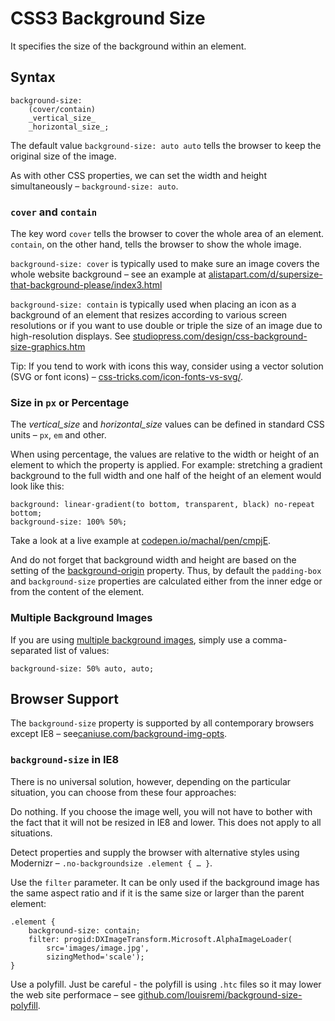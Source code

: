 CSS3 Background Size
====================

It specifies the size of the background within an element.

Syntax
------

~~~~~~~~~~~~~~~~~~~~~~~~~~~~~~~~~~~~~~~~~~~~~~~~~~~~~~~~~~~~~~~~~~~~~~~~~~~~~~~~
background-size:
    (cover/contain)
    _vertical_size_
    _horizontal_size_;
~~~~~~~~~~~~~~~~~~~~~~~~~~~~~~~~~~~~~~~~~~~~~~~~~~~~~~~~~~~~~~~~~~~~~~~~~~~~~~~~

The default value `background-size: auto auto` tells the browser to keep the
original size of the image.

As with other CSS properties, we can set the width and height simultaneously –
`background-size: auto`.

### `cover` and `contain`

The key word `cover` tells the browser to cover the whole area of an element.
`contain`, on the other hand, tells the browser to show the whole image.

`background-size: cover` is typically used to make sure an image covers the
whole website background – see an example at
[alistapart.com/d/supersize-that-background-please/index3.html](<http://alistapart.com/d/supersize-that-background-please/index3.html>)

`background-size: contain` is typically used when placing an icon as a
background of an element that resizes according to various screen resolutions or
if you want to use double or triple the size of an image due to high-resolution
displays. See
[studiopress.com/design/css-background-size-graphics.htm](<http://www.studiopress.com/design/css-background-size-graphics.htm>)

Tip: If you tend to work with icons this way, consider using a vector solution
(SVG or font icons) –
[css-tricks.com/icon-fonts-vs-svg/](<http://css-tricks.com/icon-fonts-vs-svg/>).

### Size in `px` or Percentage

The *vertical\_size* and *horizontal\_size* values can be defined in standard
CSS units – `px`, `em` and other.

When using percentage, the values are relative to the width or height of an
element to which the property is applied. For example: stretching a gradient
background to the full width and one half of the height of an element would look
like this:

~~~~~~~~~~~~~~~~~~~~~~~~~~~~~~~~~~~~~~~~~~~~~~~~~~~~~~~~~~~~~~~~~~~~~~~~~~~~~~~~
background: linear-gradient(to bottom, transparent, black) no-repeat bottom;
background-size: 100% 50%;
~~~~~~~~~~~~~~~~~~~~~~~~~~~~~~~~~~~~~~~~~~~~~~~~~~~~~~~~~~~~~~~~~~~~~~~~~~~~~~~~

Take a look at a live example at
[codepen.io/machal/pen/cmpjE](<http://codepen.io/machal/pen/cmpjE>).

And do not forget that background width and height are based on the setting of
the [background-origin](<css3-background-origin.md>) property. Thus, by default
the `padding-box` and `background-size` properties are calculated either from
the inner edge or from the content of the element.

### Multiple Background Images

If you are using [multiple background images](<css3-multiple-backgrounds.md>),
simply use a comma-separated list of values:

~~~~~~~~~~~~~~~~~~~~~~~~~~~~~~~~~~~~~~~~~~~~~~~~~~~~~~~~~~~~~~~~~~~~~~~~~~~~~~~~
background-size: 50% auto, auto;
~~~~~~~~~~~~~~~~~~~~~~~~~~~~~~~~~~~~~~~~~~~~~~~~~~~~~~~~~~~~~~~~~~~~~~~~~~~~~~~~

Browser Support
---------------

The `background-size` property is supported by all contemporary browsers except
IE8 –
see[caniuse.com/background-img-opts](<http://caniuse.com/background-img-opts>).

### `background-size` in IE8

There is no universal solution, however, depending on the particular situation,
you can choose from these four approaches:

Do nothing. If you choose the image well, you will not have to bother with the
fact that it will not be resized in IE8 and lower. This does not apply to all
situations.

Detect properties and supply the browser with alternative styles using Modernizr
– `.no-backgroundsize .element { … }`.

Use the `filter` parameter. It can be only used if the background image has the
same aspect ratio and if it is the same size or larger than the parent element:

~~~~~~~~~~~~~~~~~~~~~~~~~~~~~~~~~~~~~~~~~~~~~~~~~~~~~~~~~~~~~~~~~~~~~~~~~~~~~~~~
.element {
    background-size: contain;
    filter: progid:DXImageTransform.Microsoft.AlphaImageLoader(
        src='images/image.jpg',
        sizingMethod='scale');
}
~~~~~~~~~~~~~~~~~~~~~~~~~~~~~~~~~~~~~~~~~~~~~~~~~~~~~~~~~~~~~~~~~~~~~~~~~~~~~~~~

Use a polyfill. Just be careful - the polyfill is using `.htc` files so it may
lower the web site performace – see
[github.com/louisremi/background-size-polyfill](<https://github.com/louisremi/background-size-polyfill>).
